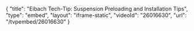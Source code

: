 {
    "title": "Eibach Tech-Tip: Suspension Preloading and Installation Tips",
    "type": "embed",
    "layout": "iframe-static",
    "videoId": "26016630",
    "url": "\/tvpembed\/26016630"
}